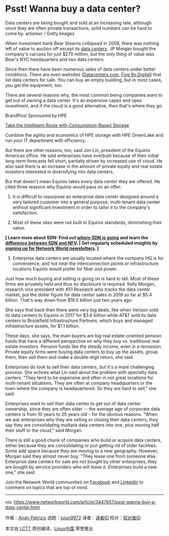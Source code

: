 [#]: collector: (lujun9972)
[#]: translator: ( )
[#]: reviewer: ( )
[#]: publisher: ( )
[#]: url: ( )
[#]: subject: (Psst! Wanna buy a data center?)
[#]: via: (https://www.networkworld.com/article/3447657/psst-wanna-buy-a-data-center.html)
[#]: author: (Andy Patrizio https://www.networkworld.com/author/Andy-Patrizio/)

Psst! Wanna buy a data center?
======
Data centers are being bought and sold at an increasing rate, although since they are often private transactions, solid numbers can be hard to come by.
artisteer / Getty Images

When investment bank Bear Stearns collapsed in 2008, there was nothing left of value to auction off except its [data centers][1]. JP Morgan bought the company's carcass for just $270 million, but the only thing of value was Bear's NYC headquarters and two data centers.

Since then there have been numerous sales of data centers under better conditions. There are even websites ([Datacenters.com][2], [Five 9s Digital][3]) that list data centers for sale. You can buy an empty building, but in most cases, you get the equipment, too.

There are several reasons why, the most common being companies want to get out of owning a data center. It's an expensive capex and opex investment, and if the cloud is a good alternative, then that's where they go.

[][4]

BrandPost Sponsored by HPE

[Take the Intelligent Route with Consumption-Based Storage][4]

Combine the agility and economics of HPE storage with HPE GreenLake and run your IT department with efficiency.

But there are other reasons, too, said Jon Lin, president of the Equinix Americas office. He said enterprises have overbuilt because of their initial long-term forecasts fell short, partially driven by increased use of cloud. He also said there is an increase in the amount of private equity and real estate investors interested in diversifying into data centers.

But that doesn't mean Equinix takes every data center they are offered. He cited three reasons why Equinix would pass on an offer:

1) It is difficult to repurpose an enterprise data center designed around a very tailored customer into a general purpose, multi-tenant data center without significant investment in order to tailor it to the company's satisfaction.

2) Most of these sites were not built to Equinix standards, diminishing their value.

**[ Learn more about SDN: Find out [where SDN is going][5] and learn the [difference between SDN and NFV][6]. | Get regularly scheduled insights by [signing up for Network World newsletters][7]. ]**

3) Enterprise data centers are usually located where the company HQ is for convenience, and not near the interconnection points or infrastructure locations Equinix would prefer for fiber and power.

Just how much buying and selling is going on is hard to tell. Most of these firms are privately held and thus no disclosure is required. Kelly Morgan, research vice president with 451 Research who tracks the data center market, put the dollar figure for data center sales in 2019 so far at $5.4 billion. That's way down from $19.5 billion just two years ago.

She says that back then there were very big deals, like when Verizon sold its data centers to Equinix in 2017 for $3.6 billion while AT&amp;T sold its data centers to Brookfield Infrastructure Partners, which buys and managed infrastructure assets, for $1.1 billion.

These days, she says, the main buyers are big real estate-oriented pension funds that have a different perspective on why they buy vs. traditional real estate investors. Pension funds like the steady income, even in a recession. Private equity firms were buying data centers to buy up the assets, group them, then sell them and make a double-digit return, she said.

Enterprises do look to sell their data centers, but it's a more challenging process. She echoes what Lin said about the problem with specialty data centers. "They tend to be expensive and often in not great locations for multi-tenant situations. They are often at company headquarters or the town where the company is headquartered. So they are hard to sell," she said.

Enterprises want to sell their data center to get out of data center ownership, since they are often older -- the average age of corporate data centers is from 10 years to 25 years old – for the obvious reasons. "When we ask enterprises why they are selling or closing their data centers, they say they are consolidating multiple data centers into one, plus moving half their stuff to the cloud," said Morgan.

There is still a good chunk of companies who build or acquire data centers, either because they are consolidating or just getting rid of older facilities. Some add space because they are moving to a new geography. However, Morgan said they almost never buy. "They lease one from someone else. Enterprise data centers for sale are not bought by other enterprises, they are bought by service providers who will lease it. Enterprises build a new one," she said.

Join the Network World communities on [Facebook][8] and [LinkedIn][9] to comment on topics that are top of mind.

--------------------------------------------------------------------------------

via: https://www.networkworld.com/article/3447657/psst-wanna-buy-a-data-center.html

作者：[Andy Patrizio][a]
选题：[lujun9972][b]
译者：[译者ID](https://github.com/译者ID)
校对：[校对者ID](https://github.com/校对者ID)

本文由 [LCTT](https://github.com/LCTT/TranslateProject) 原创编译，[Linux中国](https://linux.cn/) 荣誉推出

[a]: https://www.networkworld.com/author/Andy-Patrizio/
[b]: https://github.com/lujun9972
[1]: https://www.networkworld.com/article/3223692/what-is-a-data-centerhow-its-changed-and-what-you-need-to-know.html
[2]: https://www.datacenters.com/real-estate/data-centers-for-sale
[3]: https://five9sdigital.com/data-centers/
[4]: https://www.networkworld.com/article/3440100/take-the-intelligent-route-with-consumption-based-storage.html?utm_source=IDG&utm_medium=promotions&utm_campaign=HPE20773&utm_content=sidebar ( Take the Intelligent Route with Consumption-Based Storage)
[5]: https://www.networkworld.com/article/3209131/lan-wan/what-sdn-is-and-where-its-going.html
[6]: https://www.networkworld.com/article/3206709/lan-wan/what-s-the-difference-between-sdn-and-nfv.html
[7]: https://www.networkworld.com/newsletters/signup.html
[8]: https://www.facebook.com/NetworkWorld/
[9]: https://www.linkedin.com/company/network-world
